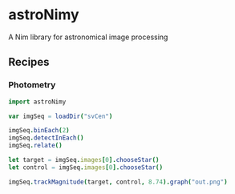 # astroNimy
A Nim library for astronomical image processing

## Recipes

### Photometry

``` nim
import astroNimy

var imgSeq = loadDir("svCen")

imgSeq.binEach(2)
imgSeq.detectInEach()
imgSeq.relate()

let target = imgSeq.images[0].chooseStar()
let control = imgSeq.images[0].chooseStar()

imgSeq.trackMagnitude(target, control, 8.74).graph("out.png")
```